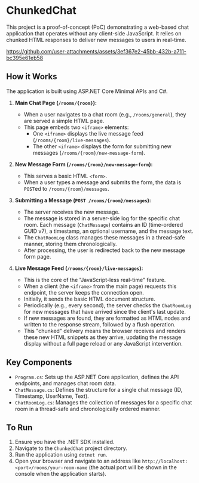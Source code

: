 # ChunkedChat

This project is a proof-of-concept (PoC) demonstrating a web-based chat application that operates without any client-side JavaScript. It relies on chunked HTML responses to deliver new messages to users in real-time.

https://github.com/user-attachments/assets/3ef367e2-45bb-432b-a711-bc395e61eb58

## How it Works

The application is built using ASP.NET Core Minimal APIs and C#.

1.  **Main Chat Page (`/rooms/{room}`):**
    *   When a user navigates to a chat room (e.g., `/rooms/general`), they are served a simple HTML page.
    *   This page embeds two `<iframe>` elements:
        *   One `<iframe>` displays the live message feed (`/rooms/{room}/live-messages`).
        *   The other `<iframe>` displays the form for submitting new messages (`/rooms/{room}/new-message-form`).

2.  **New Message Form (`/rooms/{room}/new-message-form`):**
    *   This serves a basic HTML `<form>`.
    *   When a user types a message and submits the form, the data is `POST`ed to `/rooms/{room}/messages`.

3.  **Submitting a Message (`POST /rooms/{room}/messages`):**
    *   The server receives the new message.
    *   The message is stored in a server-side log for the specific chat room. Each message (`ChatMessage`) contains an ID (time-ordered GUID v7), a timestamp, an optional username, and the message text.
    *   The `ChatRoomLog` class manages these messages in a thread-safe manner, storing them chronologically.
    *   After processing, the user is redirected back to the new message form page.

4.  **Live Message Feed (`/rooms/{room}/live-messages`):**
    *   This is the core of the "JavaScript-less real-time" feature.
    *   When a client (the `<iframe>` from the main page) requests this endpoint, the server keeps the connection open.
    *   Initially, it sends the basic HTML document structure.
    *   Periodically (e.g., every second), the server checks the `ChatRoomLog` for new messages that have arrived since the client's last update.
    *   If new messages are found, they are formatted as HTML nodes and written to the response stream, followed by a flush operation.
    *   This "chunked" delivery means the browser receives and renders these new HTML snippets as they arrive, updating the message display without a full page reload or any JavaScript intervention.

## Key Components

*   `Program.cs`: Sets up the ASP.NET Core application, defines the API endpoints, and manages chat room data.
*   `ChatMessage.cs`: Defines the structure for a single chat message (ID, Timestamp, UserName, Text).
*   `ChatRoomLog.cs`: Manages the collection of messages for a specific chat room in a thread-safe and chronologically ordered manner.

## To Run

1.  Ensure you have the .NET SDK installed.
2.  Navigate to the `ChunkedChat` project directory.
3.  Run the application using `dotnet run`.
4.  Open your browser and navigate to an address like `http://localhost:<port>/rooms/your-room-name` (the actual port will be shown in the console when the application starts).
